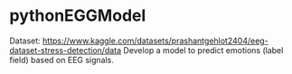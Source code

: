 # pythonEGGModel
Dataset: https://www.kaggle.com/datasets/prashantgehlot2404/eeg-dataset-stress-detection/data Develop a model to predict emotions (label field) based on EEG signals.
